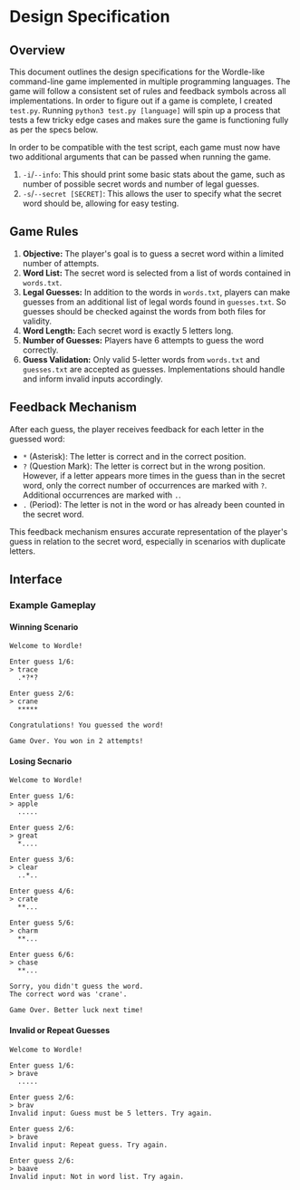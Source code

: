 # Design Specification

## Overview

This document outlines the design specifications for the Wordle-like command-line game implemented in multiple programming languages. The game will follow a consistent set of rules and feedback symbols across all implementations. In order to figure out if a game is complete, I created `test.py`. Running `python3 test.py [language]` will spin up a process that tests a few tricky edge cases and makes sure the game is functioning fully as per the specs below. 

In order to be compatible with the test script, each game must now have two additional arguments that can be passed when running the game.
1. `-i`/`--info`: This should print some basic stats about the game, such as number of possible secret words and number of legal guesses.
2. `-s`/`--secret [SECRET]`: This allows the user to specify what the secret word should be, allowing for easy testing. 

## Game Rules

1. **Objective:** The player's goal is to guess a secret word within a limited number of attempts.
2. **Word List:** The secret word is selected from a list of words contained in `words.txt`.
3. **Legal Guesses:** In addition to the words in `words.txt`, players can make guesses from an additional list of legal words found in `guesses.txt`. So guesses should be checked against the words from both files for validity. 
4. **Word Length:** Each secret word is exactly 5 letters long.
5. **Number of Guesses:** Players have 6 attempts to guess the word correctly.
6. **Guess Validation:** Only valid 5-letter words from `words.txt` and `guesses.txt` are accepted as guesses. Implementations should handle and inform invalid inputs accordingly.

## Feedback Mechanism

After each guess, the player receives feedback for each letter in the guessed word:

- `*` (Asterisk): The letter is correct and in the correct position.
- `?` (Question Mark): The letter is correct but in the wrong position. However, if a letter appears more times in the guess than in the secret word, only the correct number of occurrences are marked with `?`. Additional occurrences are marked with `.`.
- `.` (Period): The letter is not in the word or has already been counted in the secret word.

This feedback mechanism ensures accurate representation of the player's guess in relation to the secret word, especially in scenarios with duplicate letters. 

## Interface

### Example Gameplay

#### Winning Scenario

```plaintext
Welcome to Wordle!

Enter guess 1/6:
> trace
  .*?*?

Enter guess 2/6:
> crane
  *****

Congratulations! You guessed the word!

Game Over. You won in 2 attempts!
```

#### Losing Secnario

```plaintext
Welcome to Wordle!

Enter guess 1/6:
> apple
  .....

Enter guess 2/6:
> great
  *....

Enter guess 3/6:
> clear
  ..*..

Enter guess 4/6:
> crate
  **...

Enter guess 5/6:
> charm
  **...

Enter guess 6/6:
> chase
  **...

Sorry, you didn't guess the word.
The correct word was 'crane'.

Game Over. Better luck next time!
```

#### Invalid or Repeat Guesses

```plaintext
Welcome to Wordle!

Enter guess 1/6:
> brave
  .....

Enter guess 2/6:
> brav
Invalid input: Guess must be 5 letters. Try again.

Enter guess 2/6:
> brave
Invalid input: Repeat guess. Try again.

Enter guess 2/6:
> baave
Invalid input: Not in word list. Try again.
```